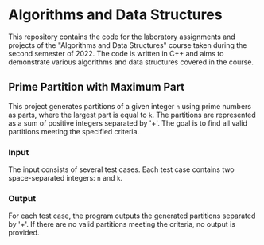 # Algorithms and Data Structures

This repository contains the code for the laboratory assignments and projects of the "Algorithms and Data Structures" course taken during the second semester of 2022. The code is written in C++ and aims to demonstrate various algorithms and data structures covered in the course.

## Prime Partition with Maximum Part

This project generates partitions of a given integer `n` using prime numbers as parts, where the largest part is equal to `k`. The partitions are represented as a sum of positive integers separated by '+'. The goal is to find all valid partitions meeting the specified criteria.

### Input
The input consists of several test cases. Each test case contains two space-separated integers: `n` and `k`.

### Output
For each test case, the program outputs the generated partitions separated by '+'. If there are no valid partitions meeting the criteria, no output is provided.
